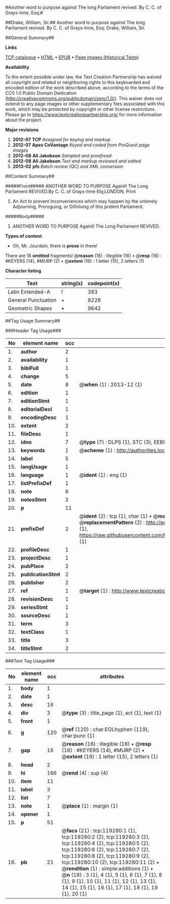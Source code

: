 #Another word to purpose against The long Parliament revived. By C. C. of Grays-Inne, Esq;#

##Drake, William, Sir.##
Another word to purpose against The long Parliament revived. By C. C. of Grays-Inne, Esq;
Drake, William, Sir.

##General Summary##

**Links**

[TCP catalogue](http://www.ota.ox.ac.uk/tcp/)  • 
[HTML](http://tei.it.ox.ac.uk/tcp/Texts-HTML/free/A78/A78413.html)  • 
[EPUB](http://tei.it.ox.ac.uk/tcp/Texts-EPUB/free/A78/A78413.epub) • 
[Page images (Historical Texts)](https://historicaltexts.jisc.ac.uk/eebo-99866990e)

**Availability**

To the extent possible under law, the Text Creation Partnership has waived all copyright and related or neighboring rights to this keyboarded and encoded edition of the work described above, according to the terms of the CC0 1.0 Public Domain Dedication (http://creativecommons.org/publicdomain/zero/1.0/). This waiver does not extend to any page images or other supplementary files associated with this work, which may be protected by copyright or other license restrictions. Please go to https://www.textcreationpartnership.org/ for more information about the project.

**Major revisions**

1. __2012-07__ __TCP__ *Assigned for keying and markup*
1. __2012-07__ __Apex CoVantage__ *Keyed and coded from ProQuest page images*
1. __2012-08__ __Ali Jakobson__ *Sampled and proofread*
1. __2012-08__ __Ali Jakobson__ *Text and markup reviewed and edited*
1. __2013-02__ __pfs__ *Batch review (QC) and XML conversion*

##Content Summary##

#####Front#####
ANOTHER WORD TO PURPOSE Againſt The Long Parliament REVIVED.By C. C. of Grays-Inne Eſq;LONDON, Print
1. An Act to prevent Inconveniences which may happen by the untimely Adjourning, Proroguing, or Diſſolving of this preſent Parliament.

#####Body#####

1. ANOTHER WORD TO PURPOSE Againſt The Long Parliament REVIVED.

**Types of content**

  * Oh, Mr. Jourdain, there is **prose** in there!

There are 16 **omitted** fragments! 
 @__reason__ (16) : illegible (16)  •  @__resp__ (16) : #KEYERS (14), #MURP (2)  •  @__extent__ (16) : 1 letter (15), 2 letters (1)

**Character listing**


|Text|string(s)|codepoint(s)|
|---|---|---|
|Latin Extended-A|ſ|383|
|General Punctuation|•|8226|
|Geometric Shapes|▪|9642|

##Tag Usage Summary##

###Header Tag Usage###

|No|element name|occ|attributes|
|---|---|---|---|
|1.|__author__|2||
|2.|__availability__|1||
|3.|__biblFull__|1||
|4.|__change__|5||
|5.|__date__|8| @__when__ (1) : 2013-12 (1)|
|6.|__edition__|1||
|7.|__editionStmt__|1||
|8.|__editorialDecl__|1||
|9.|__encodingDesc__|1||
|10.|__extent__|2||
|11.|__fileDesc__|1||
|12.|__idno__|7| @__type__ (7) : DLPS (1), STC (3), EEBO-CITATION (1), PROQUEST (1), VID (1)|
|13.|__keywords__|1| @__scheme__ (1) : http://authorities.loc.gov/ (1)|
|14.|__label__|5||
|15.|__langUsage__|1||
|16.|__language__|1| @__ident__ (1) : eng (1)|
|17.|__listPrefixDef__|1||
|18.|__note__|6||
|19.|__notesStmt__|2||
|20.|__p__|11||
|21.|__prefixDef__|2| @__ident__ (2) : tcp (1), char (1)  •  @__matchPattern__ (2) : ([0-9\-]+):([0-9IVX]+) (1), (.+) (1)  •  @__replacementPattern__ (2) : http://eebo.chadwyck.com/downloadtiff?vid=$1&page=$2 (1), https://raw.githubusercontent.com/textcreationpartnership/Texts/master/tcpchars.xml#$1 (1)|
|22.|__profileDesc__|1||
|23.|__projectDesc__|1||
|24.|__pubPlace__|2||
|25.|__publicationStmt__|2||
|26.|__publisher__|2||
|27.|__ref__|1| @__target__ (1) : http://www.textcreationpartnership.org/docs/. (1)|
|28.|__revisionDesc__|1||
|29.|__seriesStmt__|1||
|30.|__sourceDesc__|1||
|31.|__term__|3||
|32.|__textClass__|1||
|33.|__title__|3||
|34.|__titleStmt__|2||


###Text Tag Usage###

|No|element name|occ|attributes|
|---|---|---|---|
|1.|__body__|1||
|2.|__date__|1||
|3.|__desc__|16||
|4.|__div__|3| @__type__ (3) : title_page (1), act (1), text (1)|
|5.|__front__|1||
|6.|__g__|120| @__ref__ (120) : char:EOLhyphen (119), char:punc (1)|
|7.|__gap__|16| @__reason__ (16) : illegible (16)  •  @__resp__ (16) : #KEYERS (14), #MURP (2)  •  @__extent__ (16) : 1 letter (15), 2 letters (1)|
|8.|__head__|2||
|9.|__hi__|166| @__rend__ (4) : sup (4)|
|10.|__item__|11||
|11.|__label__|3||
|12.|__list__|7||
|13.|__note__|1| @__place__ (1) : margin (1)|
|14.|__opener__|1||
|15.|__p__|51||
|16.|__pb__|21| @__facs__ (21) : tcp:119280:1 (1), tcp:119280:2 (2), tcp:119280:3 (2), tcp:119280:4 (2), tcp:119280:5 (2), tcp:119280:6 (2), tcp:119280:7 (2), tcp:119280:8 (2), tcp:119280:9 (2), tcp:119280:10 (2), tcp:119280:11 (2)  •  @__rendition__ (1) : simple:additions (1)  •  @__n__ (18) : 3 (1), 4 (1), 5 (1), 6 (1), 7 (1), 8 (1), 9 (1), 10 (1), 11 (1), 12 (1), 13 (1), 14 (1), 15 (1), 16 (1), 17 (1), 18 (1), 19 (1), 20 (1)|
